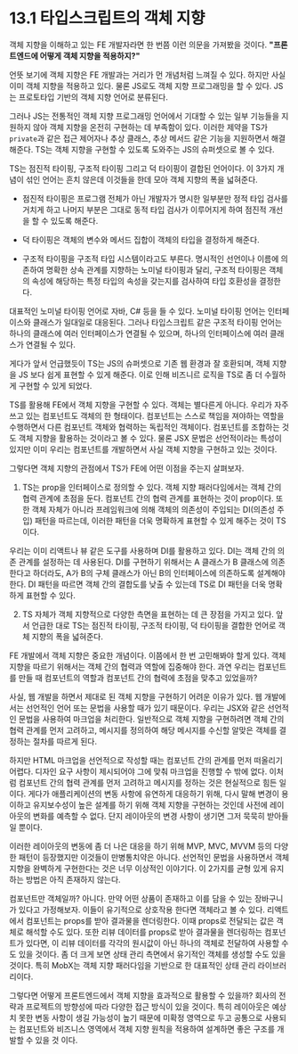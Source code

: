 # 13.1 타입스크립트의 객체 지향

객체 지향을 이해하고 있는 FE 개발자라면 한 번쯤 이런 의문을 가져봤을 것이다. **"프론트엔드에 어떻게 객체 지향을 적용하지?"**

언뜻 보기에 객체 지향은 FE 개발과는 거리가 먼 개념처럼 느껴질 수 있다. 하지만 사실 이미 객체 지향을 적용하고 있다.
물론 JS로도 객체 지향 프로그래밍을 할 수 있다. JS는 프로토타입 기반의 객체 지향 언어로 분류된다.

그러나 JS는 전통적인 객체 지향 프로그래밍 언어에서 기대할 수 있는 일부 기능들을 지원하지 않아 객체 지향을 온전히 구현하는 데 부족함이 있다. 이러한 제약을 TS가 `private`과 같은 접근 제어자나 추상 클래스, 추상 메서드 같은 기능을 지원하면서 해결해준다. TS는 객체 지향을 구현할 수 있도록 도와주는 JS의 슈퍼셋으로 볼 수 있다.

TS는 점진적 타이핑, 구조적 타이핑 그리고 덕 타이핑이 결합된 언어이다. 이 3가지 개념이 섞인 언어는 흔치 않은데 이것들을 한데 모아 객체 지향의 폭을 넓혀준다.

- 점진적 타이핑은 프로그램 전체가 아닌 개발자가 명시한 일부분만 정적 타입 검사를 거치게 하고 나머지 부분은 그대로 동적 타입 검사가 이루어지게 하여 점진적 개선을 할 수 있도록 해준다.

- 덕 타이핑은 객체의 변수와 메서드 집합이 객체의 타입을 결정하게 해준다.

- 구조적 타이핑을 구조적 타입 시스템이라고도 부른다. 명시적인 선언이나 이름에 의존하여 명확한 상속 관계를 지향하는 노미널 타이핑과 달리, 구조적 타이핑은 객체의 속성에 해당하는 특정 타입의 속성을 갖는지를 검사하여 타입 호환성을 결정한다.

대표적인 노미널 타이핑 언어로 자바, C# 등을 들 수 있다. 노미널 타이핑 언어는 인터페이스와 클래스가 일대일로 대응된다. 그러나 타입스크립트 같은 구조적 타이핑 언어는 하나의 클래스에 여러 인터페이스가 연결될 수 있으며, 하나의 인터페이스에 여러 클래스가 연결될 수 있다.

게다가 앞서 언급했듯이 TS는 JS의 슈퍼셋으로 기존 웹 환경과 잘 호환되며, 객체 지향을 JS 보다 쉽게 표현할 수 있게 해준다. 이로 인해 비즈니르 로직을 TS로 좀 더 수월하게 구현할 수 있게 되었다.

TS를 활용해 FE에서 객체 지향을 구현할 수 있다. 객체는 별다른게 아니다. 우리가 자주 쓰고 있는 컴포넌트도 객체의 한 형태이다. 컴포넌트는 스스로 책임을 져야하는 역할을 수행하면서 다른 컴포넌트 객체와 협력하는 독립적인 객체이다. 컴포넌트를 조합하는 것도 객체 지향을 활용하는 것이라고 볼 수 있다. 물론 JSX 문법은 선언적이라는 특성이 있지만 이미 우리는 컴포넌트를 개발하면서 사실 객체 지향을 구현하고 있는 것이다.

그렇다면 객체 지향의 관점에서 TS가 FE에 어떤 이점을 주는지 살펴보자.

1. TS는 prop을 인터페이스로 정의할 수 있다. 객체 지향 패러다임에서는 객체 간의 협력 관계에 초점을 둔다. 컴포넌트 간의 협력 관계를 표현하는 것이 prop이다. 또한 객체 자체가 아니라 프레임워크에 의해 객체의 의존성이 주입되는 DI(의존성 주입) 패턴을 따르는데, 이러한 패턴을 더욱 명확하게 표현할 수 있게 해주는 것이 TS이다.

우리는 이미 리액트나 뷰 같은 도구를 사용하며 DI를 활용하고 있다. DI는 객체 간의 의존 관계를 설정하는 데 사용된다. DI를 구현하기 위해서는 A 클래스가 B 클래스에 의존한다고 하더라도, A가 B의 구체 클래스가 아닌 B의 인터페이스에 의존하도록 설계해야 한다. DI 패턴을 따르면 객체 간의 결합도를 낮출 수 있는데 TS로 DI 패턴을 더욱 명확하게 표현할 수 있다.

2. TS 자체가 객체 지향적으로 다양한 측면을 표현하는 데 큰 장점을 가지고 있다. 앞서 언급한 대로 TS는 점진적 타이핑, 구조적 타이핑, 덕 타이핑을 결합한 언어로 객체 지향의 폭을 넓혀준다.

FE 개발에서 객체 지향은 중요한 개념이다. 이쯤에서 한 번 고민해봐야 할게 있다. 객체 지향을 따르기 위해서는 객체 간의 협력과 역할에 집중해야 한다. 과연 우리는 컴포넌트를 만들 때 컴포넌트의 역할과 컴포넌트 간의 협력에 초점을 맞추고 있었을까?

사실, 웹 개발을 하면서 제대로 된 객체 지향을 구현하기 어려운 이유가 있다. 웹 개발에서는 선언적인 언어 또는 문법을 사용할 때가 있기 때문이다. 우리는 JSX와 같은 선언적인 문법을 사용하여 마크업을 처리한다. 일반적으로 객체 지향을 구현하려면 객체 간의 협력 관계를 먼저 고려하고, 메시지를 정의하여 해당 메시지를 수신할 알맞은 객체를 결정하는 절차를 따르게 된다.

하지만 HTML 마크업을 선언적으로 작성할 때는 컴포넌트 간의 관계를 먼저 떠올리기 어렵다. 디자인 요구 사항이 제시되어야 그에 맞춰 마크업을 진행할 수 밖에 없다. 이처럼 컴포넌트 간의 협력 관계를 먼저 고려하고 메시지를 정하는 것은 현실적으로 힘든 일이다. 게다가 애플리케이션의 변동 사항에 유연하게 대응하기 위해, 다시 말해 변경이 용이하고 유지보수성이 높은 설계를 하기 위해 객체 지향을 구현하는 것인데 사전에 레이아웃의 변화를 예측할 수 없다. 단지 레이아웃의 변경 사항이 생기면 그저 묵묵히 받아들일 뿐이다.

이러한 레이아웃의 변동에 좀 더 나은 대응을 하기 위해 MVP, MVC, MVVM 등의 다양한 패턴이 등장했지만 이것들이 만병통치약은 아니다. 선언적인 문법을 사용하면서 객체 지향을 완벽하게 구현한다는 것은 너무 이상적인 이야기다. 이 2가지를 균형 있게 유지하는 방법은 아직 존재하지 않는다.

컴포넌트만 객체일까? 아니다. 만약 어떤 상품이 존재하고 이를 담을 수 있는 장바구니가 있다고 가정해보자. 이들이 유기적으로 상호작용 한다면 객체라고 볼 수 있다. 리액트에서 컴포넌트는 props를 받아 결과물을 렌더링한다. 이때 props로 전달되는 값은 객체로 해석할 수도 있다. 또한 리뷰 데이터를 props로 받아 결과물을 렌더링하는 컴포넌트가 있다면, 이 리뷰 데이터를 각각의 원시값이 아닌 하나의 객체로 전달하여 사용할 수도 있을 것이다. 좀 더 크게 보면 상태 관리 측면에서 유기적인 객체를 생성할 수도 있을 것이다. 특히 MobX는 객체 지향 패러다임을 기반으로 한 대표적인 상태 관리 라이브러리이다.

그렇다면 어떻게 프론트엔드에서 객체 지향을 효과적으로 활용할 수 있을까? 회사의 전략과 프로젝트의 방향성에 따라 다양한 접근 방식이 있을 것이다. 특히 레이아웃은 예상치 못한 변동 사항이 생길 가능성이 높기 때문에 미확정 영역으로 두고 공통으로 사용되는 컴포넌트와 비즈니스 영역에서 객체 지향 원칙을 적용하여 설계하면 좋은 구조를 개발할 수 있을 것 이다.
